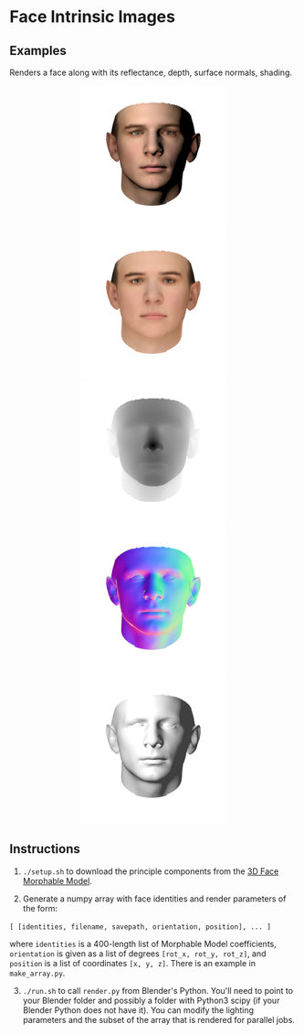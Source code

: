 # Face Intrinsic Images

## Examples
Renders a face along with its reflectance, depth, surface normals, shading. 

<p align="center">
  <img src="output/example/0_composite.png">
  <img src="output/example/0_albedo.png">
  <img src="output/example/0_depth.png">
  <img src="output/example/0_normals.png">
  <img src="output/example/0_shading.png">
</p>

## Instructions
1. `./setup.sh` to download the principle components from the [3D Face Morphable Model](https://www-inst.eecs.berkeley.edu/~cs194-26/fa14/Papers/BlanzVetter99.pdf).

2. Generate a numpy array with face identities and render parameters of the form:

`
[ [identities, filename, savepath, orientation, position], ... ]
`

where `identities` is a 400-length list of Morphable Model coefficients, `orientation` is given as a list of degrees `[rot_x, rot_y, rot_z]`, and `position` is a list of coordinates `[x, y, z]`. There is an example in `make_array.py`.

3. `./run.sh` to call `render.py` from Blender's Python. You'll need to point to your Blender folder and possibly a folder with Python3 scipy (if your Blender Python does not have it). You can modify the lighting parameters and the subset of the array that is rendered for parallel jobs. 
